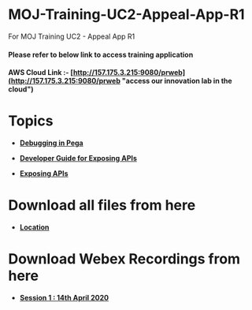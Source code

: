 # MOJ-Training-UC2-Appeal-App-R1
For MOJ Training UC2 - Appeal App R1

#### Please refer to below link to access training application 

#### AWS Cloud Link :- [http://157.175.3.215:9080/prweb](http://157.175.3.215:9080/prweb "access our innovation lab in the cloud")

# Topics

* **[Debugging in Pega](https://1drv.ms/p/s!AltO6Pkun9hUsUlWCKqRrh95dKOf?e=EvEGXx "Click here to view")**

* **[Developer Guide for Exposing APIs](https://1drv.ms/w/s!AltO6Pkun9hUsUh02RcZ45w4cSQ1?e=GPd7YM "Click here to view")**

* **[Exposing APIs](https://1drv.ms/p/s!AltO6Pkun9hUsUpEcvHYH_wm2FTA?e=bvvcrS "Click here to view")**

# Download all files from here
* **[Location](https://github.com/eai-systems/MOJ-Training-UC2-Appeal-App-R1/tree/master/Files/Topics "Click here to go")**

# Download Webex Recordings from here
 * **[Session 1 : 14th April 2020](https://1drv.ms/u/s!AvVEPrDDwal9i-tdA5RNOyG2nH59cQ?e=fhN6wo "Click here to go")**

